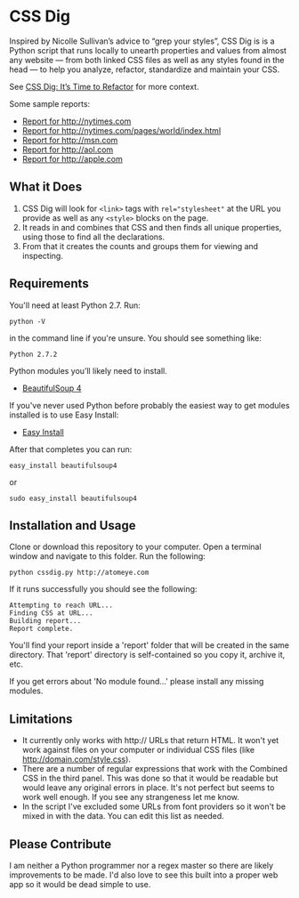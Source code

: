 # CSS Dig

Inspired by Nicolle Sullivan’s advice to “grep your styles”, CSS Dig is is a Python script that runs locally to  unearth properties and values from almost any website — from both linked CSS files as well as any styles found in the head — to help you analyze, refactor, standardize and maintain your CSS.

See [CSS Dig: It’s Time to Refactor](http://atomeye.com/css-dig.html) for more context.

Some sample reports:

<ul>
  <li><a href="http://atomeye.com/dig-reports/nytimes.html">Report for http://nytimes.com</a></li>
  <li><a href="http://atomeye.com/dig-reports/nytimes-world.html">Report for http://nytimes.com/pages/world/index.html</a></li>
  <li><a href="http://atomeye.com/dig-reports/msn.html">Report for http://msn.com</a></li>
  <li><a href="http://atomeye.com/dig-reports/aol.html">Report for http://aol.com</a></li>
  <li><a href="http://atomeye.com/dig-reports/apple.html">Report for http://apple.com</a></li>
</ul>


## What it Does

1. CSS Dig will look for `<link>` tags with `rel="stylesheet"` at the URL you provide as well as any `<style>` blocks on the page.
2. It reads in and combines that CSS and then finds all unique properties, using those to find all the declarations.
3. From that it creates the counts and groups them for viewing and inspecting.

## Requirements


You'll need at least Python 2.7. Run:

    python -V

in the command line if you're unsure. You should see something like:

    Python 2.7.2

Python modules you’ll likely need to install.

- [BeautifulSoup 4](http://www.crummy.com/software/BeautifulSoup/bs4/doc/)

If you've never used Python before probably the easiest way to get modules installed is to use Easy Install:

- [Easy Install](https://pypi.python.org/pypi/setuptools/0.7.2#installation-instructions)

After that completes you can run:

    easy_install beautifulsoup4

or

    sudo easy_install beautifulsoup4


## Installation and Usage

Clone or download this repository to your computer. Open a terminal window and navigate to this folder. Run the following:

    python cssdig.py http://atomeye.com

If it runs successfully you should see the following:

    Attempting to reach URL...
    Finding CSS at URL...
    Building report...
    Report complete.

You'll find your report inside a 'report' folder that will be created in the same directory. That 'report' directory is self-contained so you copy it, archive it, etc.

If you get errors about 'No module found...' please install any missing modules.

## Limitations

- It currently only works with http:// URLs that return HTML. It won't yet work against files on your computer or individual CSS files (like http://domain.com/style.css).
- There are a number of regular expressions that work with the Combined CSS in the third panel. This was done so that it would be readable but would leave any original errors in place. It's not perfect but seems to work well enough. If you see any strangeness let me know.
- In the script I've excluded some URLs from font providers so it won't be mixed in with the data. You can edit this list as needed.

## Please Contribute

I am neither a Python programmer nor a regex master so there are likely improvements to be made. I'd also love to see this built into a proper web app so it would be dead simple to use.
